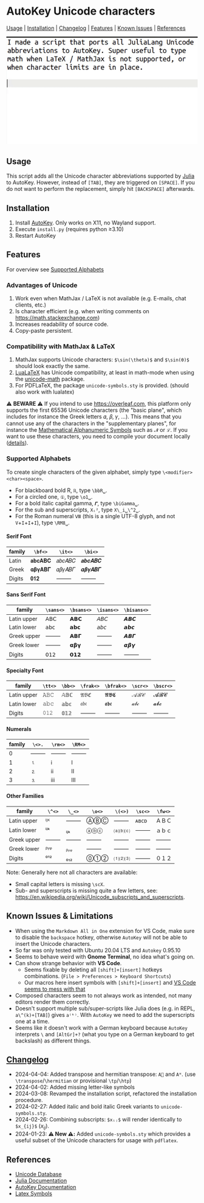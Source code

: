# AutoKey Unicode characters

[Usage](#usage) | [Installation](#installation) | [Changelog](#changelog) | [Features](#features) | [Known Issues](#known-issues--limitations) | [References](#references)

![demo](demo.gif)

## Usage

This script adds all the Unicode character abbreviations supported by [Julia](https://docs.julialang.org/en/v1/manual/unicode-input/#Unicode-Input) to AutoKey. However, instead of `[TAB]`, they are triggered on `[SPACE]`. If you do not want to perform the replacement, simply hit `[BACKSPACE]` afterwards.

## Installation

1. Install [AutoKey](https://github.com/autokey/autokey). Only works on X11, no Wayland support.
2. Execute `install.py` (requires python ≥3.10)
3. Restart AutoKey

## Features

For overview see [Supported Alphabets](#supported-alphabets)

### Advantages of Unicode

1. Work even when MathJax / LaTeX is not available (e.g. E-mails, chat clients, etc.)
2. Is character efficient (e.g. when writing comments on <https://math.stackexchange.com>)
3. Increases readability of source code.
4. Copy-paste persistent.

### Compatibility with MathJax & LaTeX

1. MathJax supports Unicode characters: `$\sin(\theta)$` and `$\sin(θ)$` should look exactly the same.
2. [LuaLaTeX](http://www.luatex.org/) has Unicode compatibility, at least in math-mode when using the [unicode-math](https://github.com/wspr/unicode-math) package.
3. For PDFLaTeX, the package `unicode-symbols.sty` is provided. (should also work with lualatex)

⚠️ **BEWARE** ⚠️ If you intend to use <https://overleaf.com>,
this platform only supports the first 65536 Unicode characters
(the "basic plane", which includes for instance the Greek letters 𝛼, 𝛽, 𝛾, …). This means that you cannot use any of the characters in the "supplementary planes", for instance the [Mathematical Alphanumeric Symbols](https://en.wikipedia.org/wiki/Mathematical_Alphanumeric_Symbols) such as `𝓝` or `ℒ`. If you want to use these characters, you need to compile your document locally ([details](https://www.overleaf.com/learn/how-to/What_file_encodings_and_line_endings_should_I_use%3F#Invalid/Unsupported_Characters)).

### Supported Alphabets

To create single characters of the given alphabet, simply type `\<modifier><char><space>`.

- For blackboard bold R, `ℝ`, type `\bbR␣`.
- For a circled one, `①`, type `\o1␣`.
- For a bold italic capital gamma, `𝜞`, type `\biGamma␣`.
- For the sub and superscripts, `Xᵢ²`, type `X\_i␣\^2␣`.
- For the Roman numeral `Ⅷ` (this is a single UTF-8 glyph, and not `V`+`I`+`I`+`I`), type `\RM8␣`.

#### Serif Font

| family | `\bf<>` | `\it<>` | `\bi<>` |
|---|---|---|---|
| Latin | 𝐚𝐛𝐜𝐀𝐁𝐂      | 𝑎𝑏𝑐𝐴𝐵𝐶      | 𝒂𝒃𝒄𝑨𝑩𝑪      |
| Greek | 𝛂𝛃𝛄𝚨𝚩𝚪      | 𝛼𝛽𝛾𝛢𝛣𝛤      | 𝜶𝜷𝜸𝜜𝜝𝜞      |
| Digits | 𝟎𝟏𝟐   | ⸻ | ⸻ |

#### Sans Serif Font

| family | `\sans<>` | `\bsans<>` | `\isans<>` | `\bisans<>` |
|---|---|---|---|---|
| Latin upper | 𝖠𝖡𝖢   | 𝗔𝗕𝗖   | 𝘈𝘉𝘊   | 𝘼𝘽𝘾   |
| Latin lower | 𝖺𝖻𝖼   | 𝗮𝗯𝗰   | 𝘢𝘣𝘤   | 𝙖𝙗𝙘   |
| Greek upper | ⸻ | 𝝖𝝗𝝘   | ⸻ | 𝞐𝞑𝞒   |
| Greek lower | ⸻ | 𝝰𝝱𝝲   | ⸻ | 𝞪𝞫𝞬   |
| Digits | 𝟢𝟣𝟤   | 𝟬𝟭𝟮   | ⸻ | ⸻ |

#### Specialty Font

| family | `\tt<>` | `\bb<>` | `\frak<>` | `\bfrak<>` | `\scr<>` | `\bscr<>` |
|---|---|---|---|---|---|---|
| Latin upper | 𝙰𝙱𝙲   | 𝔸𝔹ℂ  | 𝔄𝔅ℭ  | 𝕬𝕭𝕮   | 𝒜ℬ𝒞  | 𝓐𝓑𝓒   |
| Latin lower | 𝚊𝚋𝚌   | 𝕒𝕓𝕔   | 𝔞𝔟𝔠   | 𝖆𝖇𝖈   | 𝒶𝒷𝒸   | 𝓪𝓫𝓬   |
| Digits | 𝟶𝟷𝟸   | 𝟘𝟙𝟚   | ⸻ | ⸻ | ⸻ | ⸻ |

#### Numerals

| family | `\<>.` | `\rm<>` | `\RM<>` |
|---|---|---|---|
| 0 | ⸻ | ⸻ | ⸻ |
| 1 | ⒈ | ⅰ | Ⅰ |
| 2 | ⒉ | ⅱ | Ⅱ |
| 3 | ⒊ | ⅲ | Ⅲ |

#### Other Families

| family | `\^<>` | `\_<>` | `\o<>` | `\(<>)` | `\sc<>` | `\fw<>` |
|---|---|---|---|---|---|---|
| Latin upper | ᴵᴶᴷ | ⸻ | ⒶⒷⒸ | ⸻ | ᴀʙᴄᴅ | ＡＢＣ |
| Latin lower | ⁱʲᵏ | ᵢⱼₖ | ⓐⓑⓒ | ⒜⒝⒞ | ⸻ | ａｂｃ |
| Greek upper | ⸻ | ⸻ | ⸻ | ⸻ | ⸻ | ⸻ |
| Greek lower | ᵝᵞᵠ | ᵦᵧᵩ | ⸻ | ⸻ | ⸻ | ⸻ |
| Digits | ⁰¹² | ₀₁₂ | ⓪①② | ⑴⑵⑶ | ⸻ | ０１２ |

Note: Generally here not all characters are available:

- Small capital letters is missing `\scX`.
- Sub- and superscripts is missing quite a few letters, see: <https://en.wikipedia.org/wiki/Unicode_subscripts_and_superscripts>.

## Known Issues & Limitations

- When using the `Markdown All in One` extension for VS Code, make sure to disable the `backspace` hotkey, otherwise `AutoKey` will not be able to insert the Unicode characters.
- So far was only tested with Ubuntu 20.04 LTS and `Autokey` 0.95.10
- Seems to behave weird with **Gnome Terminal**, no idea what's going on.
- Can show strange behavior with **VS Code**.
  - Seems fixable by deleting all `[shift]+[insert]` hotkeys combinations. (`File > Preferences > Keyboard Shortcuts`)
  - Our macros here insert symbols with `[shift]+[insert]` and [VS Code seems to mess with that](https://github.com/microsoft/vscode/issues/90637)
- Composed characters seem to not always work as intended, not many editors render them correctly.
- Doesn't support multiple sub/super-scripts like Julia does (e.g. in REPL, `a\^(k)+[TAB]`) gives `a⁽ᵏ⁾`. With `AutoKey` we need to add the superscripts one at a time.
- Seems like it doesn't work with a German keyboard because `AutoKey` interprets `\` and `[AltGr]+?` (what you type on a German keyboard to get backslash) as different things.

## [Changelog](CHANGELOG.md)

- 2024-04-04: Added transpose and hermitian transpose: `A𞁀` and `Aᵸ`. (use `\transpose`/`\hermitian` or provisional `\tp`/`\htp`)
- 2024-04-02: Added missing letter-like symbols
- 2024-03-08: Revamped the installation script, refactored the installation procedure.
- 2024-02-27: Added italic and bold italic Greek variants to `unicode-symbols.sty`.
- 2024-02-26: Combining subscripts: `$xᵢⱼ$` will render identically to `$x_{ij}$` ($x_{ij}$).
- 2024-01-23: **⚠️ New ⚠️:** Added `unicode-symbols.sty` which provides a useful subset of the Unicode characters for usage with `pdflatex`.

## References

- [Unicode Database](https://www.unicode.org/ucd/)
- [Julia Documentation](https://docs.julialang.org/en/v1/manual/unicode-input/#Unicode-Input)
- [AutoKey Documentation](https://autokey.github.io/documentation.html)
- [Latex Symbols](https://ctan.org/pkg/comprehensive)
